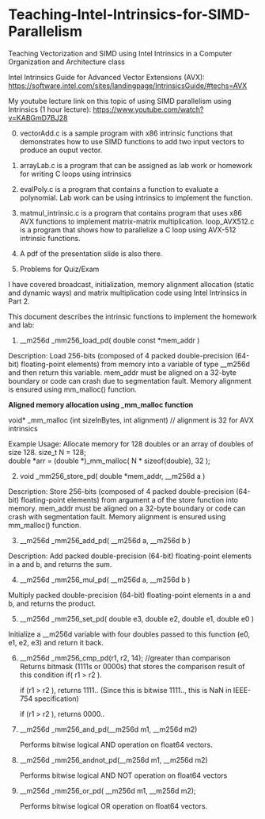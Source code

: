 # Teaching-Intel-Intrinsics-for-SIMD-Parallelism
Teaching Vectorization and SIMD using Intel Intrinsics in a Computer Organization and Architecture class 

Intel Intrinsics Guide for Advanced Vector Extensions (AVX): https://software.intel.com/sites/landingpage/IntrinsicsGuide/#techs=AVX

My youtube lecture link on this topic of using SIMD parallelism using Intrinsics (1 hour lecture): https://www.youtube.com/watch?v=KABGmD7BJ28

0) vectorAdd.c is a sample program with x86 intrinsic functions that demonstrates how to use SIMD functions to add two input vectors to produce an ouput vector.

1) arrayLab.c is a program that can be assigned as lab work or homework for writing C loops using intrinsics

2) evalPoly.c is a program that contains a function to evaluate a polynomial. Lab work can be using intrinsics to implement the function.

3) matmul_intrinsic.c is a program that contains program that uses x86 AVX functions to implement matrix-matrix multiplication.
   loop_AVX512.c is a program that shows how to parallelize a C loop using AVX-512 intrinsic functions.

4) A pdf of the presentation slide is also there.

5) Problems for Quiz/Exam

I have covered broadcast, initialization, memory alignment allocation (static and dynamic ways) and matrix multiplication code using Intel Intrinsics in Part 2.

This document describes the intrinsic functions to implement the homework and lab:

1) __m256d _mm256_load_pd( double const *mem_addr )

Description: Load 256-bits (composed of 4 packed double-precision (64-bit) floating-point 
elements) from memory into a variable of type __m256d and then return this variable. 
mem_addr must be aligned on a 32-byte boundary or code can crash due to segmentation fault.
Memory alignment is ensured using mm_malloc() function.

**Aligned memory allocation using _mm_malloc function**
 
 void* _mm_malloc (int sizeInBytes, int alignment) // alignment is 32 for AVX intrinsics
 
 Example Usage: Allocate memory for 128 doubles or an array of doubles of size 128.
 size_t N = 128;   
 double *arr = (double *)_mm_malloc( N * sizeof(double), 32 );
 

2) void _mm256_store_pd( double *mem_addr, __m256d a )

Description: Store 256-bits (composed of 4 packed double-precision (64-bit) floating-point
elements) from argument a of the store function into memory. mem_addr must be aligned on a
32-byte boundary or code can crash with segmentation fault. Memory alignment is ensured
using mm_malloc() function.


3) __m256d _mm256_add_pd( __m256d a, __m256d b )

Description: Add packed double-precision (64-bit) floating-point elements in a and b, and 
returns the sum.


4) __m256d _mm256_mul_pd( __m256d a, __m256d b )

Multiply packed double-precision (64-bit) floating-point elements in a and b,  and returns
the product.


5) __m256d _mm256_set_pd( double e3, double e2, double e1, double e0 )

Initialize a __m256d variable with four doubles passed to this function (e0, e1, e2, e3) 
and return it back.

6) __m256d _mm256_cmp_pd(r1, r2, 14); //greater than comparison     
   Returns bitmask (1111s or 0000s) that stores the comparison result of this condition if( r1 > r2 ).
   
   if (r1 > r2 ), returns 1111..      (Since this is bitwise 1111.., this is NaN in IEEE-754 specification) 
   
   if (r1 > r2 ), returns 0000.. 
   
7)   __m256d _mm256_and_pd(__m256d m1, __m256d m2)

      Performs bitwise logical AND operation on float64 vectors.   
   
 9) __m256d _mm256_andnot_pd(__m256d m1, __m256d m2)

     Performs bitwise logical AND NOT operation on float64 vectors
          
10)  __m256d _mm256_or_pd( __m256d m1, __m256d m2);

      Performs bitwise logical OR operation on float64 vectors.
